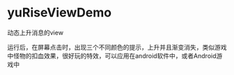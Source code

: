 # yuRiseViewDemo
动态上升消息的view

运行后，在屏幕点击时，出现三个不同颜色的提示，上升并且渐变消失，类似游戏中怪物的扣血效果，很好玩的特效，可以应用在android软件中，或者Android游戏中
